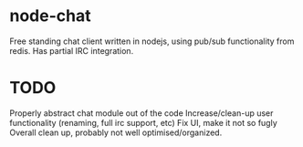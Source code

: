 node-chat
=========

Free standing chat client written in nodejs, using pub/sub functionality from redis.
Has partial IRC integration.

TODO
====

Properly abstract chat module out of the code
Increase/clean-up user functionality (renaming, full irc support, etc)
Fix UI, make it not so fugly
Overall clean up, probably not well optimised/organized.
